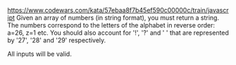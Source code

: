 https://www.codewars.com/kata/57ebaa8f7b45ef590c00000c/train/javascript
Given an array of numbers (in string format), you must return a string. The numbers correspond to the letters of the alphabet in reverse order: a=26, z=1 etc. You should also account for '!', '?' and ' ' that are represented by '27', '28' and '29' respectively.

All inputs will be valid.